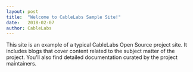 ```yaml
---
layout: post
title:  "Welcome to CableLabs Sample Site!"
date:   2018-02-07
author: CableLabs
---
```

This site is an example of a typical CableLabs Open Source project site.  It includes blogs that cover
content related to the subject matter of the project.  You'll also find detailed documentation curated by
the project maintainers.
